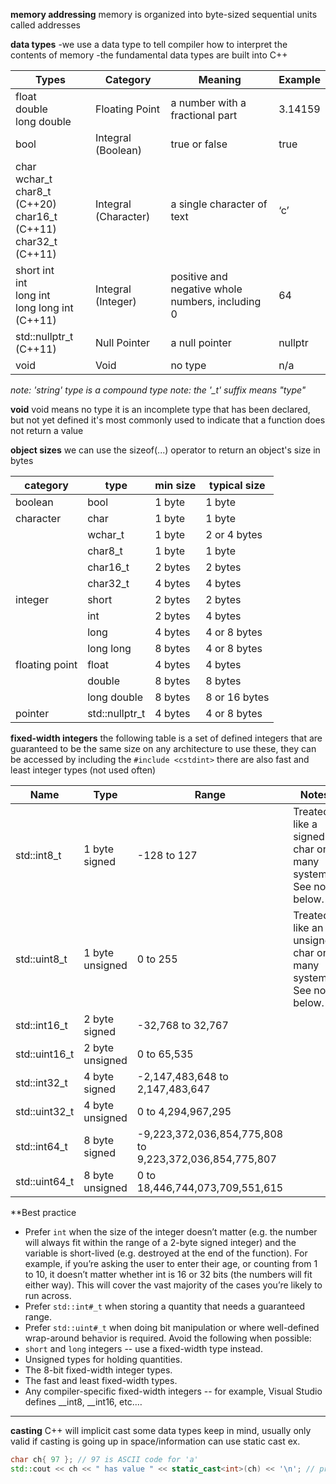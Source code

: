 **memory addressing**
	memory is organized into byte-sized sequential units called addresses

**data types**
	-we use a data type to tell compiler how to interpret the contents of memory
	-the fundamental data types are built into C++

|Types|Category|Meaning|Example|
|---|---|---|---|
|float  <br>double  <br>long double|Floating Point|a number with a fractional part|3.14159|
|bool|Integral (Boolean)|true or false|true|
|char  <br>wchar_t  <br>char8_t (C++20)  <br>char16_t (C++11)  <br>char32_t (C++11)|Integral (Character)|a single character of text|‘c’|
|short int  <br>int  <br>long int  <br>long long int (C++11)|Integral (Integer)|positive and negative whole numbers, including 0|64|
|std::nullptr_t (C++11)|Null Pointer|a null pointer|nullptr|
|void|Void|no type|n/a|
*note: 'string' type is a compound type*
*note: the '_t' suffix means "type"*

**void**
	void means no type
		it is an incomplete type that has been declared, but not yet defined
		it's most commonly used to indicate that a function does not return a value

**object sizes**
	we can use the sizeof(...) operator to return an object's size in bytes

| **category**   | **type**        | **min size**                                            | **typical size**                                               |
| -------------- | --------------- | ------------------------------------------------------- | -------------------------------------------------------------- |
| boolean        | bool            | 1 byte                                                  | 1 byte                                                         |
| character      | char            | 1 byte                                                  | 1 byte                                                         |
|                | wchar_t         | 1 byte                                                  | 2 or 4 bytes                                                   |
|                | char8_t         | 1 byte                                                  | 1 byte                                                         |
|                | char16_t        | 2 bytes                                                 | 2 bytes                                                        |
|                | char32_t        | 4 bytes                                                 | 4 bytes                                                        |
| integer        | short           | 2 bytes                                                 | 2 bytes                                                        |
|                | int             | 2 bytes                                                 | 4 bytes                                                        |
|                | long            | 4 bytes                                                 | 4 or 8 bytes                                                   |
|                | long long       | 8 bytes                                                 | 4 or 8 bytes                                                   |
| floating point | float           | 4 bytes                                                 | 4 bytes                                                        |
|                | double          | 8 bytes                                                 | 8 bytes                                                        |
|                | long double     | 8 bytes                                                 | 8 or 16 bytes                                                  |
| pointer        | std::nullptr_t  | 4 bytes                                                 | 4 or 8 bytes                                                   |
**fixed-width integers**
	the following table is a set of defined integers that are guaranteed to be the same size on any architecture
		to use these, they can be accessed by including the ```#include <cstdint>```
	there are also fast and least integer types (not used often)

| **Name**       | **Type**        | **Range**                                               | **Notes**                                                      |
| -------------- | --------------- | ------------------------------------------------------- | -------------------------------------------------------------- |
| std::int8_t    | 1 byte signed   | -128 to 127                                             | Treated like a signed char on many systems. See note below.    |
| std::uint8_t   | 1 byte unsigned | 0 to 255                                                | Treated like an unsigned char on many systems. See note below. |
| std::int16_t   | 2 byte signed   | -32,768 to 32,767                                       |                                                                |
| std::uint16_t  | 2 byte unsigned | 0 to 65,535                                             |                                                                |
| std::int32_t   | 4 byte signed   | -2,147,483,648 to 2,147,483,647                         |                                                                |
| std::uint32_t  | 4 byte unsigned | 0 to 4,294,967,295                                      |                                                                |
| std::int64_t   | 8 byte signed   | -9,223,372,036,854,775,808 to 9,223,372,036,854,775,807 |                                                                |
| std::uint64_t  | 8 byte unsigned | 0 to 18,446,744,073,709,551,615                         |                                                                |
**Best practice
- Prefer `int` when the size of the integer doesn’t matter (e.g. the number will always fit within the range of a 2-byte signed integer) and the variable is short-lived (e.g. destroyed at the end of the function). For example, if you’re asking the user to enter their age, or counting from 1 to 10, it doesn’t matter whether int is 16 or 32 bits (the numbers will fit either way). This will cover the vast majority of the cases you’re likely to run across.
- Prefer `std::int#_t` when storing a quantity that needs a guaranteed range.
- Prefer `std::uint#_t` when doing bit manipulation or where well-defined wrap-around behavior is required.
Avoid the following when possible:
- `short` and `long` integers -- use a fixed-width type instead.
- Unsigned types for holding quantities.
- The 8-bit fixed-width integer types.
- The fast and least fixed-width types.
- Any compiler-specific fixed-width integers -- for example, Visual Studio defines __int8, __int16, etc.…
****

**casting**
	C++ will implicit cast some data types
		keep in mind, usually only valid if casting is going up in space/information
	can use static cast
		ex. 
```cpp
char ch{ 97 }; // 97 is ASCII code for 'a'
std::cout << ch << " has value " << static_cast<int>(ch) << '\n'; // print value of variable ch as an int
```

